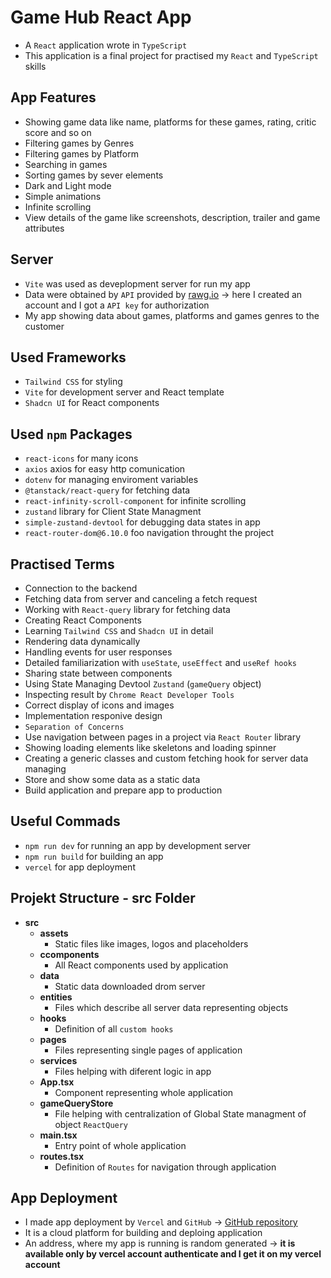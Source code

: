 # Game Hub React App

- A `React` application wrote in `TypeScript`
- This application is a final project for practised my `React` and `TypeScript` skills

## App Features

- Showing game data like name, platforms for these games, rating, critic score and so on
- Filtering games by Genres
- Filtering games by Platform
- Searching in games
- Sorting games by sever elements
- Dark and Light mode
- Simple animations
- Infinite scrolling
- View details of the game like screenshots, description, trailer and game attributes

## Server

- `Vite` was used as deveplopment server for run my app
- Data were obtained by `API` provided by [rawg.io](https://rawg.io) -> here I created an account and I got a `API key` for authorization
- My app showing data about games, platforms and games genres to the customer

## Used Frameworks

- `Tailwind CSS` for styling
- `Vite` for development server and React template
- `Shadcn UI` for React components

## Used `npm` Packages

- `react-icons` for many icons
- `axios` axios for easy http comunication
- `dotenv` for managing enviroment variables
- `@tanstack/react-query` for fetching data
- `react-infinity-scroll-component` for infinite scrolling
- `zustand` library for Client State Managment
- `simple-zustand-devtool` for debugging data states in app
- `react-router-dom@6.10.0` foo navigation throught the project

## Practised Terms

- Connection to the backend
- Fetching data from server and canceling a fetch request
- Working with `React-query` library for fetching data
- Creating React Components
- Learning `Tailwind CSS` and `Shadcn UI` in detail
- Rendering data dynamically
- Handling events for user responses
- Detailed familiarization with `useState`, `useEffect` and `useRef hooks`
- Sharing state between components
- Using State Managing Devtool `Zustand` (`gameQuery` object)
- Inspecting result by `Chrome React Developer Tools`
- Correct display of icons and images
- Implementation responive design
- `Separation of Concerns`
- Use navigation between pages in a project via `React Router` library
- Showing loading elements like skeletons and loading spinner
- Creating a generic classes and custom fetching hook for server data managing
- Store and show some data as a static data
- Build application and prepare app to production

## Useful Commads

- `npm run dev` for running an app by development server
- `npm run build` for building an app
- `vercel` for app deployment

## Projekt Structure - src Folder

- **src**
  - **assets**
    - Static files like images, logos and placeholders
  - **ccomponents**
    - All React components used by application
  - **data**
    - Static data downloaded drom server
  - **entities**
    - Files which describe all server data representing objects
  - **hooks**
    - Definition of all `custom hooks`
  - **pages**
    - Files representing single pages of application
  - **services**
    - Files helping with diferent logic in app
  - **App.tsx**
    - Component representing whole application
  - **gameQueryStore**
    - File helping with centralization of Global State managment of object `ReactQuery`
  - **main.tsx**
    - Entry point of whole application
  - **routes.tsx**
    - Definition of `Routes` for navigation through application

## App Deployment

- I made app deployment by `Vercel` and `GitHub` -> [GitHub repository](https://github.com/BercikOndrej/React-game-hub)
- It is a cloud platform for building and deploing application
- An address, where my app is running is random generated -> **it is available only by vercel account authenticate and I get it on my vercel account**
